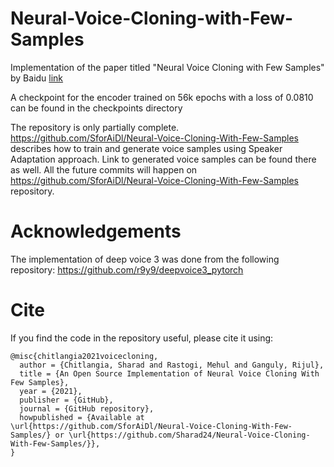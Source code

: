 # Neural-Voice-Cloning-with-Few-Samples
Implementation of the paper titled "Neural Voice Cloning with Few Samples" by Baidu [link](https://arxiv.org/pdf/1802.06006)

A checkpoint for the encoder trained on 56k epochs with a loss of 0.0810 can be found in the checkpoints directory

The repository is only partially complete. https://github.com/SforAiDl/Neural-Voice-Cloning-With-Few-Samples describes how to train and generate voice samples using Speaker Adaptation approach. Link to generated voice samples can be found there as well.
All the future commits will happen on https://github.com/SforAiDl/Neural-Voice-Cloning-With-Few-Samples repository. 

# Acknowledgements

The implementation of deep voice 3 was done from the following repository:
https://github.com/r9y9/deepvoice3_pytorch

# Cite
If you find the code in the repository useful, please cite it using:

```
@misc{chitlangia2021voicecloning,
  author = {Chitlangia, Sharad and Rastogi, Mehul and Ganguly, Rijul},
  title = {An Open Source Implementation of Neural Voice Cloning With Few Samples},
  year = {2021},
  publisher = {GitHub},
  journal = {GitHub repository},
  howpublished = {Available at \url{https://github.com/SforAiDl/Neural-Voice-Cloning-With-Few-Samples/} or \url{https://github.com/Sharad24/Neural-Voice-Cloning-With-Few-Samples/}},
}
```
